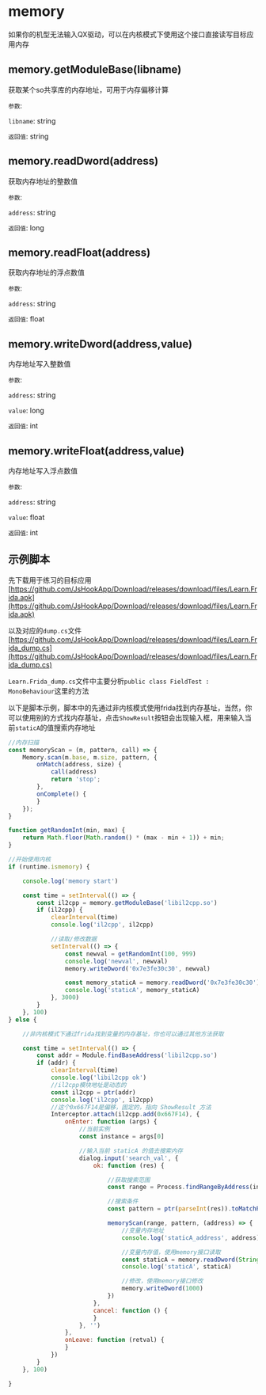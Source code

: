 # memory

如果你的机型无法输入QX驱动，可以在内核模式下使用这个接口直接读写目标应用内存

## memory.getModuleBase(libname)

获取某个so共享库的内存地址，可用于内存偏移计算

`参数`:

`libname`: string

`返回值`: string

## memory.readDword(address)

获取内存地址的整数值

`参数`:

`address`: string

`返回值`: long

## memory.readFloat(address)

获取内存地址的浮点数值

`参数`:

`address`: string

`返回值`: float

## memory.writeDword(address,value)

内存地址写入整数值

`参数`:

`address`: string

`value`: long

`返回值`: int

## memory.writeFloat(address,value)

内存地址写入浮点数值

`参数`:

`address`: string

`value`: float

`返回值`: int

## 示例脚本

先下载用于练习的目标应用[https://github.com/JsHookApp/Download/releases/download/files/Learn.Frida.apk](https://github.com/JsHookApp/Download/releases/download/files/Learn.Frida.apk)

以及对应的`dump.cs`文件[https://github.com/JsHookApp/Download/releases/download/files/Learn.Frida_dump.cs](https://github.com/JsHookApp/Download/releases/download/files/Learn.Frida_dump.cs)

`Learn.Frida_dump.cs`文件中主要分析`public class FieldTest : MonoBehaviour`这里的方法

以下是脚本示例，脚本中的先通过非内核模式使用frida找到内存基址，当然，你可以使用别的方式找内存基址，点击`ShowResult`按钮会出现输入框，用来输入当前`staticA`的值搜索内存地址

```javascript
//内存扫描
const memoryScan = (m, pattern, call) => {
    Memory.scan(m.base, m.size, pattern, {
        onMatch(address, size) {
            call(address)
            return 'stop';
        },
        onComplete() {
        }
    });
}

function getRandomInt(min, max) {
    return Math.floor(Math.random() * (max - min + 1)) + min;
}

//开始使用内核
if (runtime.ismemory) {

    console.log('memory start')

    const time = setInterval(() => {
        const il2cpp = memory.getModuleBase('libil2cpp.so')
        if (il2cpp) {
            clearInterval(time)
            console.log('il2cpp', il2cpp)

            //读取/修改数据
            setInterval(() => {
                const newval = getRandomInt(100, 999)
                console.log('newval', newval)
                memory.writeDword('0x7e3fe30c30', newval)

                const memory_staticA = memory.readDword('0x7e3fe30c30')
                console.log('staticA', memory_staticA)
            }, 3000)
        }
    }, 100)
} else {

    //非内核模式下通过frida找到变量的内存基址，你也可以通过其他方法获取

    const time = setInterval(() => {
        const addr = Module.findBaseAddress('libil2cpp.so')
        if (addr) {
            clearInterval(time)
            console.log('libil2cpp ok')
            //il2cpp模块地址是动态的
            const il2cpp = ptr(addr)
            console.log('il2cpp', il2cpp)
            //这个0x667F14是偏移，固定的，指向 ShowResult 方法
            Interceptor.attach(il2cpp.add(0x667F14), {
                onEnter: function (args) {
                    //当前实例
                    const instance = args[0]

                    //输入当前 staticA 的值去搜索内存
                    dialog.input('search_val', {
                        ok: function (res) {

                            //获取搜索范围
                            const range = Process.findRangeByAddress(instance)

                            //搜索条件
                            const pattern = ptr(parseInt(res)).toMatchPattern().replace(' 00 00 00 00', '')

                            memoryScan(range, pattern, (address) => {
                                //变量内存地址
                                console.log('staticA_address', address)

                                //变量内存值，使用memory接口读取
                                const staticA = memory.readDword(String(address))
                                console.log('staticA', staticA)

                                //修改，使用memory接口修改
                                memory.writeDword(1000)
                            })
                        },
                        cancel: function () {
                        }
                    }, '')
                },
                onLeave: function (retval) {
                }
            })
        }
    }, 100)

}

```
